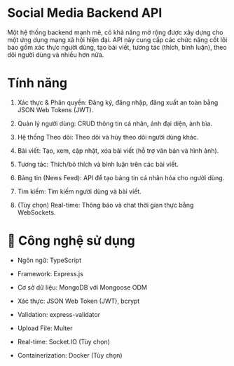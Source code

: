 # Social Media Backend API

Một hệ thống backend mạnh mẽ, có khả năng mở rộng được xây dựng cho một ứng dụng mạng xã hội hiện đại. API này cung cấp các chức năng cốt lõi bao gồm xác thực người dùng, tạo bài viết, tương tác (thích, bình luận), theo dõi người dùng và nhiều hơn nữa.

# Tính năng

1. Xác thực & Phân quyền: Đăng ký, đăng nhập, đăng xuất an toàn bằng JSON Web Tokens (JWT).

2. Quản lý người dùng: CRUD thông tin cá nhân, ảnh đại diện, ảnh bìa.

3. Hệ thống Theo dõi: Theo dõi và hủy theo dõi người dùng khác.

4. Bài viết: Tạo, xem, cập nhật, xóa bài viết (hỗ trợ văn bản và hình ảnh).

5. Tương tác: Thích/bỏ thích và bình luận trên các bài viết.

6. Bảng tin (News Feed): API để tạo bảng tin cá nhân hóa cho người dùng.

7. Tìm kiếm: Tìm kiếm người dùng và bài viết.

8. (Tùy chọn) Real-time: Thông báo và chat thời gian thực bằng WebSockets.

# 🚀 Công nghệ sử dụng
- Ngôn ngữ: TypeScript

- Framework: Express.js

- Cơ sở dữ liệu: MongoDB với Mongoose ODM

- Xác thực: JSON Web Token (JWT), bcrypt

- Validation: express-validator

- Upload File: Multer

- Real-time: Socket.IO (Tùy chọn)

- Containerization: Docker (Tùy chọn)
